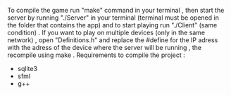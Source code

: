 To compile the game run "make" command in your terminal , then start the server by running "./Server" in your terminal (terminal must be opened in the folder that contains the app) and to start playing run "./Client" (same condition) . 
If you want to play on multiple devices (only in the same network) , open "Definitions.h" and replace the #define for the IP adress with the adress of the device where the server will be running , the recompile using make .
Requirements to compile the project :
- sqlite3
- sfml
- g++